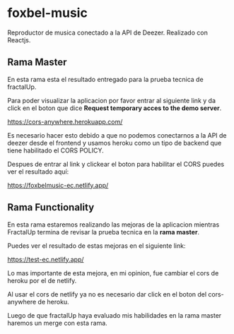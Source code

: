 # foxbel-music
Reproductor de musica conectado a la API de Deezer. 
Realizado con Reactjs.

## Rama Master
En esta rama esta el resultado entregado para la prueba tecnica de fractalUp.

Para poder visualizar la aplicacion por favor entrar al siguiente link y da click en el boton que dice **Request temporary acces to the demo server**.

https://cors-anywhere.herokuapp.com/

Es necesario hacer esto debido a que no podemos conectarnos a la API de deezer desde el frontend y usamos heroku como un tipo de backend que tiene habilitado el CORS POLICY.

Despues de entrar al link y clickear el boton para habilitar el CORS puedes ver el resultado aquí:

https://foxbelmusic-ec.netlify.app/

## Rama Functionality
En esta rama estaremos realizando las mejoras de la aplicacion mientras FractalUp termina de revisar la prueba tecnica en la **rama master**.

Puedes ver el resultado de estas mejoras en el siguiente link: 

https://test-ec.netlify.app/

Lo mas importante de esta mejora, en mi opinion, fue cambiar el cors de heroku por el de netlify.

Al usar el cors de netlify ya no es necesario dar click en el boton del cors-anywhere de heroku.

Luego de que fractalUp haya evaluado mis habilidades en la rama master haremos un merge con esta rama.
